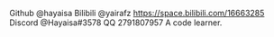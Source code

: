 Github   @hayaisa 
Bilibili @yairafz https://space.bilibili.com/16663285
Discord @Hayaisa#3578
QQ 2791807957
A code learner.
